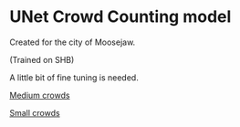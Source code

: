 # UNet Crowd Counting model

Created for the city of Moosejaw.

(Trained on SHB)

A little bit of fine tuning is needed.

[Medium crowds](https://www.youtube.com/watch?v=EyuTp0fSBcw)

[Small crowds](https://www.youtube.com/watch?v=ZHas0jBSpGc)


